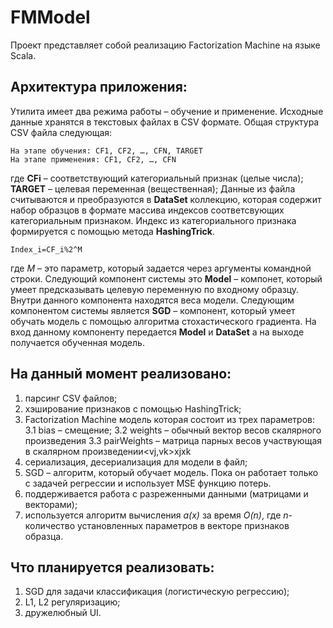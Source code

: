 # FMModel

Проект представляет собой реализацию Factorization Machine на языке Scala.

## Архитектура приложения:

Утилита имеет два режима работы – обучение и применение. Исходные данные хранятся в текстовых файлах в CSV формате. Общая структура CSV файла следующая:
```
На этапе обучения: CF1, CF2, …, CFN, TARGET
На этапе применения: CF1, CF2, …, CFN
```
где **CFi** – соответствующий категориальный признак (целые числа);
**TARGET** – целевая переменная (вещественная);
Данные из файла считываются и преобразуются в **DataSet** коллекцию, которая содержит набор образцов в формате массива индексов соответсвующих категориальным признаком. Индекс из категориального признака формируется с помощью метода **HashingTrick**.
```
Index_i=CF_i%2^M
```
где *M* – это параметр, который задается через аргументы командной строки.
Следующий компонент системы это **Model** – компонет, который умеет предсказывать целевую переменную по входному образцу. Внутри данного компонента находятся веса модели.
Следующим компонентом системы является **SGD** –  компонент, который умеет обучать модель с помощью алгоритма стохастического градиента. На вход данному компоненту передается **Model** и **DataSet** а на выходе получается обученная модель.

## На данный момент реализовано:
	
1. парсинг CSV файлов;
2. хэширование признаков с помощью HashingTrick;
3. Factorization Machine модель которая состоит из трех параметров:
  3.1 bias – смещение;
  3.2 weights – обычный вектор весов скалярного произведения <wx>
  3.3 pairWeights – матрица парных весов участвующая в скалярном произведении<vj,vk>xjxk
4. сериализация, десериализация для модели в файл;
5. SGD – алгоритм, который обучает модель. Пока он работает только с задачей регрессии и использует MSE функцию потерь.
6. поддерживается работа с разреженными данными (матрицами и векторами);
7. используется алгоритм вычисления *a(x)* за время *O(n)*, где *n*-количество установленных параметров в векторе признаков образца.

## Что планируется реализовать:

1. SGD для задачи классификация (логистическую регрессию);
2. L1, L2 регуляризацию;
3. дружелюбный UI.



